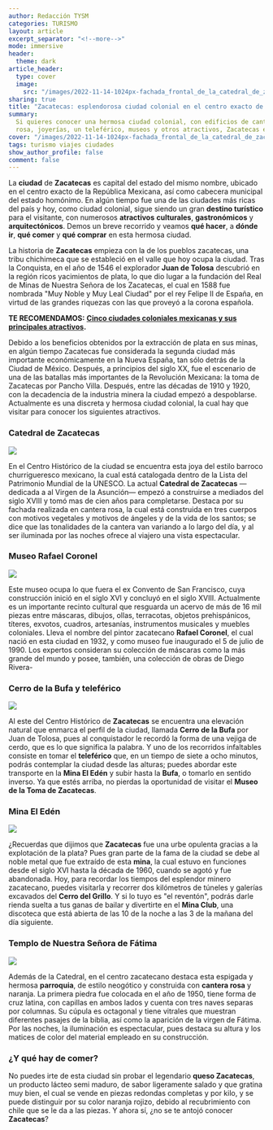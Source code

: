 ```yaml
---
author: Redacción TYSM
categories: TURISMO
layout: article
excerpt_separator: "<!--more-->"
mode: immersive
header:
  theme: dark
article_header:
  type: cover
  image:
    src: "/images/2022-11-14-1024px-fachada_frontal_de_la_catedral_de_zacatecas-_zac.jpeg"
sharing: true
title: "Zacatecas: esplendorosa ciudad colonial en el centro exacto de México"
summary:
  Si quieres conocer una hermosa ciudad colonial, con edificios de cantera
  rosa, joyerías, un teleférico, museos y otros atractivos, Zacatecas es para ti
cover: "/images/2022-11-14-1024px-fachada_frontal_de_la_catedral_de_zacatecas-_zac.jpeg"
tags: turismo viajes ciudades
show_author_profile: false
comment: false
---
```


La **ciudad** de **Zacatecas** es capital del estado del mismo nombre, ubicado en el centro exacto de la República Mexicana, así como cabecera municipal del estado homónimo. En algún tiempo fue una de las ciudades más ricas del país y hoy, como ciudad colonial, sigue siendo un gran **destino turístico** para el visitante, con numerosos **atractivos** **culturales**, **gastronómicos** y **arquitectónicos**. Demos un breve recorrido y veamos **qué hacer**, a **dónde ir**, **qué comer** y **qué comprar** en esta hermosa ciudad.

La historia de **Zacatecas** empieza con la de los pueblos zacatecas, una tribu chichimeca que se estableció en el valle que hoy ocupa la ciudad. Tras la Conquista, en el año de 1546 el explorador **Juan de Tolosa** descubrió en la región ricos yacimientos de plata, lo que dio lugar a la fundación del Real de Minas de Nuestra Señora de los Zacatecas, el cual en 1588 fue nombrada "Muy Noble y Muy Leal Ciudad" por el rey Felipe II de España, en virtud de las grandes riquezas con las que proveyó a la corona española.

**TE RECOMENDAMOS:** [**Cinco ciudades coloniales mexicanas y sus principales atractivos**](https://blog.tonoysumariachi.com/turismo/2022/06/15/cinco-ciudades-coloniales-mexicanas.html)**.**

Debido a los beneficios obtenidos por la extracción de plata en sus minas, en algún tiempo Zacatecas fue considerada la segunda ciudad más importante económicamente en la Nueva España, tan sólo detrás de la Ciudad de México. Después, a principios del siglo XX, fue el escenario de una de las batallas más importantes de la Revolución Mexicana: la toma de Zacatecas por Pancho Villa. Después, entre las décadas de 1910 y 1920, con la decadencia de la industria minera la ciudad empezó a despoblarse. Actualmente es una discreta y hermosa ciudad colonial, la cual hay que visitar para conocer los siguientes atractivos.

### Catedral de Zacatecas

![](https://upload.wikimedia.org/wikipedia/commons/thumb/9/96/Catedral%2C_Arquitectura_Colonial%2C_Zacatecas_%2816461248359%29.jpg/1024px-Catedral%2C_Arquitectura_Colonial%2C_Zacatecas_%2816461248359%29.jpg)

En el Centro Histórico de la ciudad se encuentra esta joya del estilo barroco churrigueresco mexicano, la cual está catalogada dentro de la Lista del Patrimonio Mundial de la UNESCO. La actual **Catedral de Zacatecas** —dedicada a al Virgen de la Asunción— empezó a construirse a mediados del siglo XVIII y tomó mas de cien años para completarse. Destaca por su fachada realizada en cantera rosa, la cual está construida en tres cuerpos con motivos vegetales y motivos de ángeles y de la vida de los santos; se dice que las tonalidades de la cantera van variando a lo largo del día, y al ser iluminada por las noches ofrece al viajero una vista espectacular.

### Museo Rafael Coronel

![](https://upload.wikimedia.org/wikipedia/commons/thumb/b/b5/Museo_Rafael_Coronel%2C_Jard%C3%ADn_-_panoramio.jpg/1024px-Museo_Rafael_Coronel%2C_Jard%C3%ADn_-_panoramio.jpg)

Este museo ocupa lo que fuera el ex Convento de San Francisco, cuya construcción inició en el siglo XVI y concluyó en el siglo XVIII. Actualmente es un importante recinto cultural que resguarda un acervo de más de 16 mil piezas entre máscaras, dibujos, ollas, terracotas, objetos prehispánicos, títeres, exvotos, cuadros, artesanías, instrumentos musicales y muebles coloniales. Lleva el nombre del pintor zacatecano **Rafael Coronel**, el cual nació en esta ciudad en 1932, y como museo fue inaugurado el 5 de julio de 1990. Los expertos consideran su colección de máscaras como la más grande del mundo y posee, también, una colección de obras de Diego Rivera-

### Cerro de la Bufa y teleférico

![](https://upload.wikimedia.org/wikipedia/commons/thumb/c/ca/Zacatecas_Panoramic_View.jpg/1024px-Zacatecas_Panoramic_View.jpg)

Al este del Centro Histórico de **Zacatecas** se encuentra una elevación natural que enmarca el perfil de la ciudad, llamada **Cerro de la Bufa** por Juan de Tolosa, pues al conquistador le recordó la forma de una vejiga de cerdo, que es lo que significa la palabra. Y uno de los recorridos infaltables consiste en tomar el **teleférico** que, en un tiempo de siete a ocho minutos, podrás contemplar la ciudad desde las alturas; puedes abordar este transporte en la **Mina El Edén** y subir hasta la **Bufa**, o tomarlo en sentido inverso. Ya que estés arriba, no pierdas la oportunidad de visitar el **Museo de la Toma de Zacatecas**.

### Mina El Edén

![](https://upload.wikimedia.org/wikipedia/commons/d/d6/Mina_El_Ed%C3%A9n_Zacatecas_M%C3%A9xico.jpg)

¿Recuerdas que dijimos que **Zacatecas** fue una urbe opulenta gracias a la explotación de la plata? Pues gran parte de la fama de la ciudad se debe al noble metal que fue extraído de esta **mina**, la cual estuvo en funciones desde el siglo XVI hasta la década de 1960, cuando se agotó y fue abandonada. Hoy, para recordar los tiempos del esplendor minero zacatecano, puedes visitarla y recorrer dos kilómetros de túneles y galerías excavados del **Cerro del Grillo**. Y si lo tuyo es "el reventón", podrás darle rienda suelta a tus ganas de bailar y divertirte en el **Mina Club**, una discoteca que está abierta de las 10 de la noche a las 3 de la mañana del día siguiente.

### Templo de Nuestra Señora de Fátima

![](https://upload.wikimedia.org/wikipedia/commons/0/0d/Our_Lady_of_Fatima_Church%2C_Zacatecas_city%2C_Zacatecas_state%2C_Mexico_02.jpg)

Además de la Catedral, en el centro zacatecano destaca esta espigada y hermosa **parroquia**, de estilo neogótico y construida con **cantera rosa** y naranja. La primera piedra fue colocada en el año de 1950, tiene forma de cruz latina, con capillas en ambos lados y cuenta con tres naves separas por columnas. Su cúpula es octagonal y tiene vitrales que muestran diferentes pasajes de la biblia, así como la aparición de la virgen de Fátima. Por las noches, la iluminación es espectacular, pues destaca su altura y los matices de color del material empleado en su construcción.

### ¿Y qué hay de comer?

No puedes irte de esta ciudad sin probar el legendario **queso Zacatecas**, un producto lácteo semi maduro, de sabor ligeramente salado y que gratina muy bien, el cual se vende en piezas redondas completas y por kilo, y se puede distinguir por su color naranja rojizo, debido al recubrimiento con chile que se le da a las piezas. Y ahora sí, ¿no se te antojó conocer **Zacatecas**?
